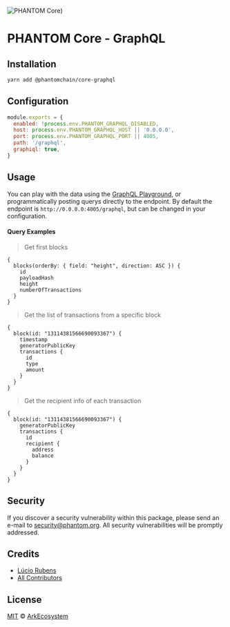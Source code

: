 ![PHANTOM Core](https://i.imgur.com/dPHOKrL.jpg))

# PHANTOM Core - GraphQL

## Installation

```bash
yarn add @phantomchain/core-graphql
```

## Configuration

```js
module.exports = {
  enabled: !process.env.PHANTOM_GRAPHQL_DISABLED,
  host: process.env.PHANTOM_GRAPHQL_HOST || '0.0.0.0',
  port: process.env.PHANTOM_GRAPHQL_PORT || 4005,
  path: '/graphql',
  graphiql: true,
}
```

## Usage

You can play with the data using the [GraphQL Playground](https://github.com/prisma/graphql-playground), or programmatically posting querys directly to the endpoint. By default the endpoint is `http://0.0.0.0:4005/graphql`, but can be changed in your configuration.

#### Query Examples

> Get first blocks

```gql
{
  blocks(orderBy: { field: "height", direction: ASC }) {
    id
    payloadHash
    height
    numberOfTransactions
  }
}
```

> Get the list of transactions from a specific block

```gql
{
  block(id: "13114381566690093367") {
    timestamp
    generatorPublicKey
    transactions {
      id
      type
      amount
    }
  }
}
```

> Get the recipient info of each transaction

```gql
{
  block(id: "13114381566690093367") {
    generatorPublicKey
    transactions {
      id
      recipient {
        address
        balance
      }
    }
  }
}
```

## Security

If you discover a security vulnerability within this package, please send an e-mail to security@phantom.org. All security vulnerabilities will be promptly addressed.

## Credits

- [Lúcio Rubens](https://github.com/luciorubeens)
- [All Contributors](../../../../contributors)

## License

[MIT](LICENSE) © [ArkEcosystem](https://ark.io)
